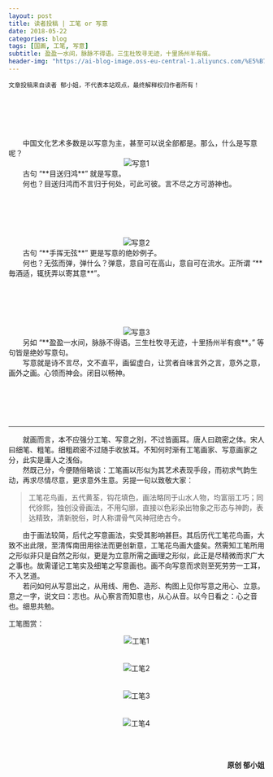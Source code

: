 ```yaml
---
layout: post
title: 读者投稿 | 工笔 or 写意
date: 2018-05-22
categories: blog
tags: [国画, 工笔, 写意]
subtitle: 盈盈一水间，脉脉不得语。三生杜牧寻无迹，十里扬州半有痕。
header-img: "https://ai-blog-image.oss-eu-central-1.aliyuncs.com/%E5%B7%A5%E7%AC%94%20%E9%A2%98%E5%9B%BE.jpeg"
---
```

`文章投稿来自读者 郁小姐，不代表本站观点，最终解释权归作者所有！`

<br><br><br><br>

<div style="text-indent:2em;">中国文化艺术多数是以写意为主，甚至可以说全部都是。那么，什么是写意呢？</div>

<div align="center"><img src="https://ai-blog-image.oss-eu-central-1.aliyuncs.com/%E5%86%99%E6%84%8F1.JPG" alt="写意1" /></div>

<div style="text-indent:2em;">古句 “**目送归鸿**” 就是写意。</div>

<div style="text-indent:2em;">何也？目送归鸿而不言归于何处，可此可彼。言不尽之方可游神也。</div>

<br><br><br><br>

<div align="center"><img src="https://ai-blog-image.oss-eu-central-1.aliyuncs.com/%E5%86%99%E6%84%8F2.JPG" alt="写意2" /></div>

<div style="text-indent:2em;">古句 “**手挥无弦**” 更是写意的绝妙例子。</div>

<div style="text-indent:2em;">何也？无弦而弹，弹什么？弹意，意自可在高山，意自可在流水。正所谓 “**毎酒适，辄抚弄以寄其意**”。</div>

<br><br><br><br>

<div align="center"><img src="https://ai-blog-image.oss-eu-central-1.aliyuncs.com/%E5%86%99%E6%84%8F3.jpg" alt="写意3" /></div>

<div style="text-indent:2em;">另如 “**盈盈一水间，脉脉不得语。三生杜牧寻无迹，十里扬州半有痕**。” 等句皆是绝妙写意句。</div>

<div style="text-indent:2em;">写意就是诗不言尽，文不直平，画留虚白，让赏者自味言外之言，意外之意，画外之画。心领而神会。闭目以畅神。</div>

<br><br><br><br>

---


<div style="text-indent:2em;">就画而言，本不应强分工笔、写意之別，不过皆画耳。唐人曰疏密之体。宋人曰细笔、粗笔。细粗疏密不过随手收放耳。不知何时渐有工笔画家、写意画家之分，此实是庸人之浅俗。</div>



<div style="text-indent:2em;">然既己分，今便随俗略谈：工笔画以形似为其艺术表现手段，而初求气韵生动，再求尽情尽意，更求意外生意。另提一句以致敬大家：</div>



>工笔花鸟画，五代黄荃，钩花填色，画法略同于山水人物，均富丽工巧；同代徐熙，独创没骨画法，不用勾廓，直接以色彩染出物象之形态与神韵，表达精致，清新脱俗，时人称谓骨气风神冠绝古今。



<div style="text-indent:2em;">由于画法较简，后代之写意画法，实受其影响甚巨。其后历代工笔花鸟画，大致不出此限，至清恽南田用徐法而更创新意，工笔花鸟画大盛矣。然需知工笔所用之形似非只是自然之形似，更是为立意所需之画理之形似，此正是尽精微而求广大之事也。故需谨记工笔实及细笔之写意画也。画不向写意而求则至死劳劳一工耳，不入艺道。</div>



<div style="text-indent:2em;">若问如何从写意出之，从用线、用色、造形、构图上见你写意之用心、立意。意之一字，说文曰：志也。从心察言而知意也，从心从音。以今日看之：心之音也。细思共勉。</div>







工笔图赏：
<div align="center"><img src="https://ai-blog-image.oss-eu-central-1.aliyuncs.com/%E5%B7%A5%E7%AC%941.JPG" alt="工笔1" /></div>
<br><br>
<div align="center"><img src="https://ai-blog-image.oss-eu-central-1.aliyuncs.com/%E5%B7%A5%E7%AC%942.jpg" alt="工笔2" /></div>
<br><br>
<div align="center"><img src="https://ai-blog-image.oss-eu-central-1.aliyuncs.com/%E5%B7%A5%E7%AC%943.JPG" alt="工笔3" /></div>
<br><br>
<div align="center"><img src="https://ai-blog-image.oss-eu-central-1.aliyuncs.com/%E5%B7%A5%E7%AC%944.JPG" alt="工笔4" /></div>






<br><br>

<div align="right"><b>原创 郁小姐</b></div>
